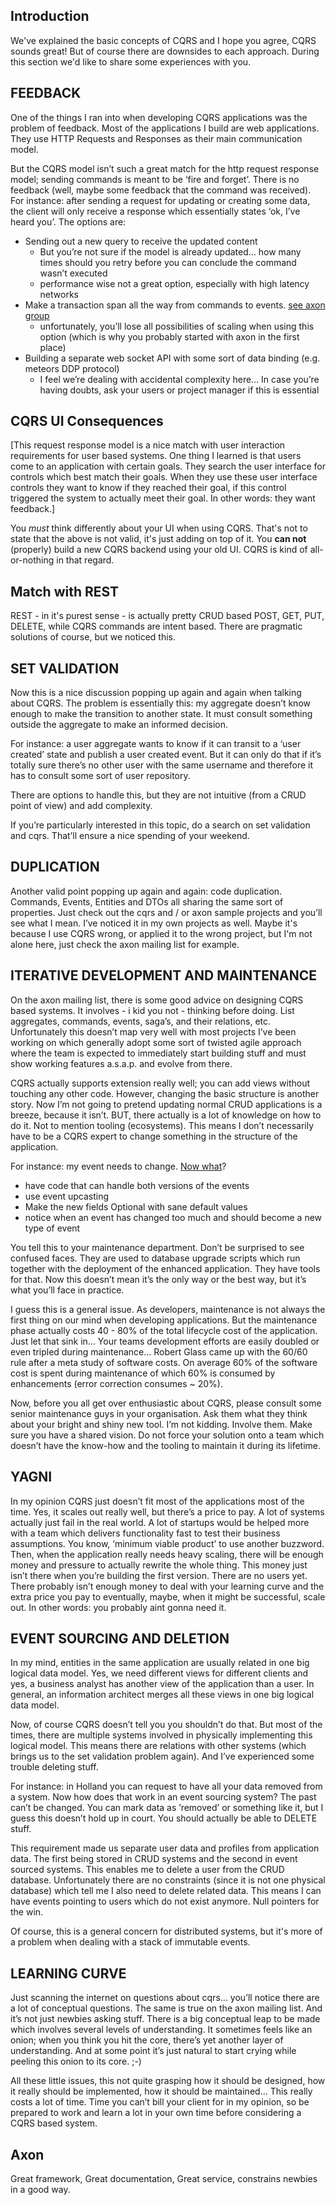 ## Introduction

We've explained the basic concepts of CQRS and I hope you agree, CQRS sounds great! But of course there are downsides to each approach. During this section we'd like to share some experiences with you.

## FEEDBACK

One of the things I ran into when developing CQRS applications was the problem of feedback. 
Most of the applications I build are web applications. They use HTTP Requests and Responses as their main communication model.

But the CQRS model isn’t such a great match for the http request response model; sending commands is meant to be ‘fire and forget’. There is no feedback (well, maybe some feedback that the command was received). For instance: after sending a request for updating or creating some data, the client will only receive a response which essentially states ‘ok, I’ve heard you’. The options are:

- Sending out a new query to receive the updated content 
	- But you’re not sure if the model is already updated… how many times should you retry before you can conclude the command wasn’t executed
	- performance wise not a great option, especially with high latency networks
- Make a transaction span all the way from commands to events. [see axon group](https://groups.google.com/forum/m/#!topic/axonframework/9xxPin4_Kdc)
	- unfortunately, you’ll lose all possibilities of scaling when using this option (which is why you probably started with axon in the first place)
- Building a separate web socket API with some sort of data binding (e.g. meteors DDP protocol)
	- I feel we’re dealing with accidental complexity here… In case you’re having doubts, ask your users or project manager if this is essential

## CQRS UI Consequences

[This request response model is a nice match with user interaction requirements for user based systems. One thing I learned is that users come to an application with certain goals. They search the user interface for controls which best match their goals. When they use these user interface controls they want to know if they reached their goal, if this control triggered the system to actually meet their goal. In other words: they want feedback.]

You _must_ think differently about your UI when using CQRS. That's not to state that the above is not valid, it's just adding on top of it. You __can not__ (properly) build a new CQRS backend using your old UI. CQRS is kind of all-or-nothing in that regard.

## Match with REST

REST - in it's purest sense - is actually pretty CRUD based POST, GET, PUT, DELETE, while CQRS commands are intent based. There are pragmatic solutions of course, but we noticed this.

## SET VALIDATION

Now this is a nice discussion popping up again and again when talking about CQRS. The problem is essentially this: my aggregate doesn’t know enough to make the transition to another state. It must consult something outside the aggregate to make an informed decision. 

For instance: a user aggregate wants to know if it can transit to a ‘user created’ state and publish a user created event. But it can only do that if it’s totally sure there’s no other user with the same username and therefore it has to consult some sort of user repository. 

There are options to handle this, but they are not intuitive (from a CRUD point of view) and add complexity.

<!--

There are [a couple of basic ways to handle this:](https://groups.google.com/forum/#!msg/axonframework/RZ4D6kzbPjU/1azyCD0gcE0J
)

- Have the command handler execute a query to validate uniqueness. This means accepting the very small chance of a duplicate when two users register the same name at approximately the same time. 
	- this could break down easily with other use cases (high frequency of commands involving some sort of ordering for instance)
	- this kind of feels like you actually wanted one domain model (commands and queries through the same domain) which is a valid choice in lots of cases!
- Let the command handler keep a "used usernames" table, in which it updates and reads the usernames being used
	- This could easily break down when you’re having a *lot* of users, killing performance
- Detect the duplicates in the Event Handler that updates the query model. When a duplicate is detected, the second account should be blocked.
	- but this means sending commands from event handlers which isn’t recommended, because … TODO
- Use a 2-step process where a Saga confirms an account.
	- in my opinion this option feels best from a CQRS point of view (some sort of requested new user account state and after a check in the saga a account created state). But if you take a step back, you might wonder if this is really ‘better’ when compared to a normal CRUD application. It involves some extra complexity.
- Build an interceptor that checks the incoming create-commands against this query-model and rejects the command if it contains a duplicate username.
	- this solution makes it harder to scale out (TODO: I think...)

-->

If you’re particularly interested in this topic, do a search on set validation and cqrs. That’ll ensure a nice spending of your weekend.

## DUPLICATION

Another valid point popping up again and again: code duplication. Commands, Events, Entities and DTOs all sharing the same sort of properties. Just check out the cqrs and / or axon sample projects and you’ll see what I mean. I’ve noticed it in my own projects as well. Maybe it's because I use CQRS wrong, or applied it to the wrong project, but I'm not alone here, just check the axon mailing list for example.  

<!--

There are mainly 2 options here:

- Use value objects throughout the whole application, which carry around the shared properties. This is a nice option although it smells a little bit like you’re actually wanting one model. But it’s just a smell.
- Use a DSL to generate all the duplicate stuff. This kinda solves the initial problem, but doesn’t solve the maintenance problem.

TODO: what’s more to say? This just sucks and in my opinion and it’s worse than in most applications I’ve worked with so far. :(

{>>I think this section deserves a bit of nuance. I agree there's overhead here. Especially in smaller systems but the ripple effect you're describing is only valid if commands, events, persistence, and API change at the same time. I'm sure this happens a lot during the development phase and I'm sure it will happen once a system goes to production but I would be worried if this happens all the time (maybe CQRS wouldn't be a good choice in this case?). Furthermore, I'm always wary of code reuse just for the sake of code reuse. Just because your internal representations change doesn't mean your API should change.<<}

-->

## ITERATIVE DEVELOPMENT AND MAINTENANCE

On the axon mailing list, there is some good advice on designing CQRS based systems. It involves - i kid you not - thinking before doing.  List aggregates, commands, events, saga’s, and their relations, etc. Unfortunately this doesn’t map very well with most projects I’ve been working on which generally adopt some sort of twisted agile approach where the team is expected to immediately start building stuff and must show working features a.s.a.p. and evolve from there.

CQRS actually supports extension really well; you can add views without touching any other code. However, changing the basic structure is another story. Now I’m not going to pretend updating normal CRUD applications is a breeze, because it isn’t. BUT, there actually is a lot of knowledge on how to do it. Not to mention tooling (ecosystems). This means I don’t necessarily have to be a CQRS expert to change something in the structure of the application.

For instance: my event needs to change. [Now what](https://groups.google.com/forum/#!topic/axonframework/oszj_jAzoHg)?

- have code that can handle both versions of the events
- use event upcasting
- Make the new fields Optional with sane default values
- notice when an event has changed too much and should become a new type of event

You tell this to your maintenance department. Don’t be surprised to see confused faces. They are used to database upgrade scripts which run together with the deployment of the enhanced application. They have tools for that. Now this doesn’t mean it’s the only way or the best way, but it’s what you’ll face in practice.

I guess this is a general issue. As developers, maintenance is not always the first thing on our mind when developing applications. But the maintenance phase actually costs 40 - 80% of the total lifecycle cost of the application. Just let that sink in… Your teams development efforts are easily doubled or even tripled during maintenance...
Robert Glass came up with the 60/60 rule after a meta study of software costs. On average 60% of the software cost is spent during maintenance of which 60% is consumed by enhancements (error correction consumes ~ 20%).

Now, before you all get over enthusiastic about CQRS, please consult some senior maintenance guys in your organisation. Ask them what they think about your bright and shiny new tool. I’m not kidding. Involve them. Make sure you have a shared vision. Do not force your solution onto a team which doesn’t have the know-how and the tooling to maintain it during its lifetime. 

## YAGNI

In my opinion CQRS just doesn’t fit most of the applications most of the time. Yes, it scales out really well, but there’s a price to pay. A lot of systems actually just fail in the real world. A lot of startups would be helped more with a team which delivers functionality fast to test their business assumptions. You know, ‘minimum viable product’ to use another buzzword. Then, when the application really needs heavy scaling, there will be enough money and pressure to actually rewrite the whole thing. This money just isn’t there when you’re building the first version. There are no users yet. There probably isn’t enough money to deal with your learning curve and the extra price you pay to eventually, maybe, when it might be successful, scale out. In other words: you probably aint gonna need it. 

## EVENT SOURCING AND DELETION

In my mind, entities in the same application are usually related in one big logical data model. Yes, we need different views for different clients and yes, a business analyst has another view of the application than a user. In general, an information architect merges all these views in one big logical data model. 

Now, of course CQRS doesn’t tell you you shouldn’t do that. But most of the times, there are multiple systems involved in physically implementing this logical model. This means there are relations with other systems (which brings us to the set validation problem again). And I’ve experienced some trouble deleting stuff. 

For instance: in Holland you can request to have all your data removed from a system. Now how does that work in an event sourcing system? The past can’t be changed. You can mark data as ’removed’ or something like it, but I guess this doesn’t hold up in court. You should actually be able to DELETE stuff. 

This requirement made us separate user data and profiles from application data. The first being stored in CRUD systems and the second in event sourced systems. This enables me to delete a user from the CRUD database. Unfortunately there are no constraints (since it is not one physical database) which tell me I also need to delete related data. This means I can have events pointing to users which do not exist anymore. Null pointers for the win. 

Of course, this is a general concern for distributed systems, but it's more of a problem when dealing with a stack of immutable events.

## LEARNING CURVE

Just scanning the internet on questions about cqrs… you’ll notice there are a lot of conceptual questions. The same is true on the axon mailing list. And it’s not just newbies asking stuff. There is a big conceptual leap to be made which involves several levels of understanding. It sometimes feels like an onion; when you think you hit the core, there’s yet another layer of understanding. And at some point it’s just natural to start crying while peeling this onion to its core. ;-)

All these little issues, this not quite grasping how it should be designed, how it really should be implemented, how it should be maintained… This really costs a lot of time. Time you can’t bill your client for in my opinion, so be prepared to work and learn a lot in your own time before considering a CQRS based system. 

<!--
## TRANSACTIONS

Some 'already solved' problems pop up again when using cqrs. For instance: [transactions](https://groups.google.com/forum/m/#!topic/axonframework/ckHMUF-Th4g). Things you haven't been thinking about for years now rear up their ugly head again. Take for instance 2PC (Two Phase Commit) between eventstore and event bus... implemented yourself. Or... taking the conceptual leap from ACID to BASE. Really cool to learn, but is there enough time and business value to make the transition?

Alard Buijze [on infoq](http://www.infoq.com/articles/cqrs_with_axon_framework): 

> The traditional layered architecture is not one that supports scalability very well. Transaction management is a very heavy process in a scaled environment. XA transactions (... a transaction that affects more than one resource) ask for a big price to pay on each transaction, while only one-in-many transactions actually go wrong. CQRS uses asynchronous updates through events. **If any conflicting event is found (e.g. an item was bought, but the item is not in stock), we need to fix that in a compensating transaction.** It is effectively the ACID vs. BASE discussion. It really is something that we (as developers) have to get used to. We have to educate ourselves, and our customers that things just go wrong from time to time. Instead of presenting the error to the user (with the default "please try again later" screen), we try to solve it in the background. </br>
How information is queried, such as in the sharded databases you described, is really up to the developers to decide. **With CQRS, you can make a different choice for different parts of your application. All these different parts are updated by the same source: the events.** 

ACID: Atomicity, Consistency, Isolation, Durability - the set of properties that guarantee that database transactions are processed reliably.

BASE: Basically Available, Soft state, Eventual consistency (BASE), a consistency model.

Now, if an expert like Alard says something like that, I think you should really consider it. Can your team and your maintenance department handle the conceptual transition? Can you foresee the nasty problems that might pop up? Are you experienced enough on the subject? 

-->

## Axon

Great framework, Great documentation, Great service, constrains newbies in a good way.

